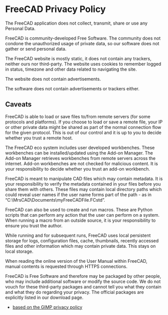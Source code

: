 # FreeCAD Privacy Policy

The FreeCAD application does not collect, transmit, share or use any Personal Data.

FreeCAD is community-developed Free Software. The community does not condone the unauthorized usage of private data, so our software does not gather or send personal data.

The FreeCAD website is mostly static, it does not contain any trackers, neither ours nor third-party.  The website uses cookies to remember logged in status, timezone and other
data related to navigating the site.

The website does not contain advertisements.

The software does not contain advertisements or trackers either.

## Caveats

FreeCAD is able to load or save files to/from remote servers (for some protocols and platforms). If you choose to load or save a remote file, your IP or other private data might be shared as part of the normal connection flow for the given protocol. This is out of our control and it is up to you to decide whether you trust a remote host.

The FreeCAD eco system includes user developed workbenches.  These workbenches can be installed/updated using the Add-on Manager.  The Add-on Manager retrieves workbenches from remote servers across the internet.  Add-on workbenches are not checked for malicious content.  It is your responsibility to decide whether you trust an add-on workbench.

FreeCAD is meant to manipulate CAD files which may contain metadata. It is your responsibility to verify the metadata contained in your files before you share them with others.   These files may contain local directory paths which could reveal user names if the user name forms part of the path - as in “C:\MrsCAD\Documents\myFreeCADFile.FCstd”.

FreeCAD can also be used to create and run macros. These are Python scripts that can perform any action that the user can perform on a system. When running a macro from an outside source, it is your responsibility to ensure you trust the author.

While running and for subsequent runs, FreeCAD uses local persistent storage for logs, configuration files, cache, thumbnails, recently accessed files and other information which may contain private data. This stays on local storage.

When reading the online version of the User Manual within FreeCAD, manual contents is requested through HTTPS connections.

FreeCAD is Free Software and therefore may be packaged by other people, who may include additional software or modify the source code. We do not vouch for these third-party packages and cannot tell you what they contain and what they do regarding your privacy. The official packages are explicitly listed in our download page.


 - [based on the GIMP privacy policy](https://www.gimp.org/about/privacy.html)


